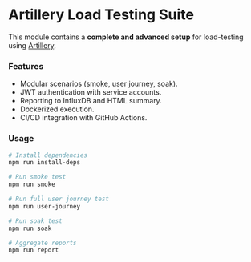# Artillery Load Testing Suite

This module contains a **complete and advanced setup** for load-testing using [Artillery](https://artillery.io).

### Features
- Modular scenarios (smoke, user journey, soak).
- JWT authentication with service accounts.
- Reporting to InfluxDB and HTML summary.
- Dockerized execution.
- CI/CD integration with GitHub Actions.

### Usage

```bash
# Install dependencies
npm run install-deps

# Run smoke test
npm run smoke

# Run full user journey test
npm run user-journey

# Run soak test
npm run soak

# Aggregate reports
npm run report

